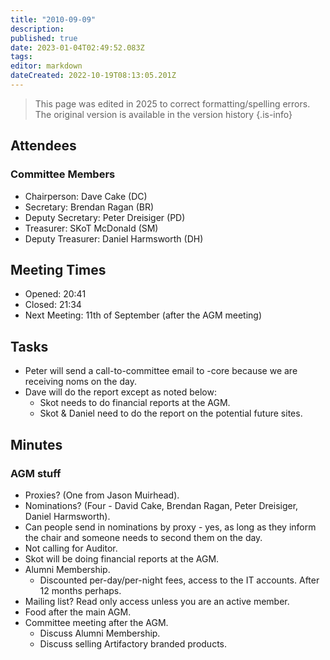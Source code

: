 ```yaml
---
title: "2010-09-09"
description: 
published: true
date: 2023-01-04T02:49:52.083Z
tags: 
editor: markdown
dateCreated: 2022-10-19T08:13:05.201Z
---
```


> This page was edited in 2025 to correct formatting/spelling errors. The original version is available in the version history
{.is-info}

## Attendees

### Committee Members

- Chairperson: Dave Cake (DC)
- Secretary: Brendan Ragan (BR)
- Deputy Secretary: Peter Dreisiger (PD)
- Treasurer: SKoT McDonald (SM)
- Deputy Treasurer: Daniel Harmsworth (DH)

## Meeting Times

- Opened: 20:41
- Closed: 21:34
- Next Meeting: 11th of September (after the AGM meeting)

## Tasks

- Peter will send a call-to-committee email to -core because we are receiving noms on the day.
- Dave will do the report except as noted below:
  - Skot needs to do financial reports at the AGM.
  - Skot & Daniel need to do the report on the potential future sites.

## Minutes

### AGM stuff

- Proxies? (One from Jason Muirhead).
- Nominations? (Four - David Cake, Brendan Ragan, Peter Dreisiger, Daniel Harmsworth).
- Can people send in nominations by proxy - yes, as long as they inform the chair and someone needs to second them on the day.
- Not calling for Auditor.
- Skot will be doing financial reports at the AGM.
- Alumni Membership.
  - Discounted per-day/per-night fees, access to the IT accounts. After 12 months perhaps.
- Mailing list? Read only access unless you are an active member.
- Food after the main AGM.
- Committee meeting after the AGM.
  - Discuss Alumni Membership.
  - Discuss selling Artifactory branded products.
